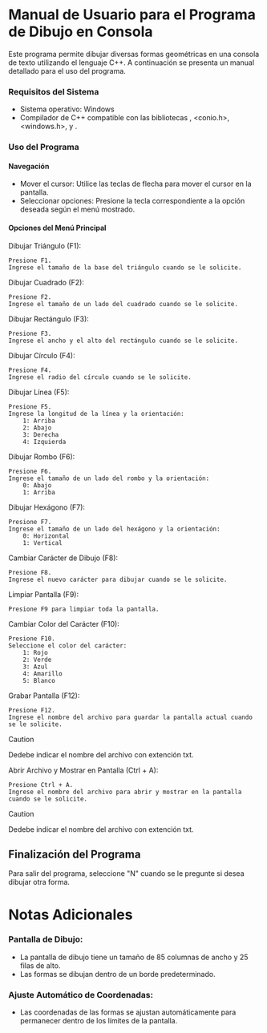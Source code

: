 # Manual de Usuario para el Programa de Dibujo en Consola
Este programa permite dibujar diversas formas geométricas en una consola de texto utilizando el lenguaje C++. A continuación se presenta un manual detallado para el uso del programa.

### Requisitos del Sistema
- Sistema operativo: Windows
- Compilador de C++ compatible con las bibliotecas <iostream>, <conio.h>, <windows.h>, <fstream> y <vector>.

### Uso del Programa

#### Navegación
- Mover el cursor: Utilice las teclas de flecha para mover el cursor en la pantalla.
- Seleccionar opciones: Presione la tecla correspondiente a la opción deseada según el menú mostrado.

#### Opciones del Menú Principal

Dibujar Triángulo (F1):

    Presione F1.
    Ingrese el tamaño de la base del triángulo cuando se le solicite.

Dibujar Cuadrado (F2):

    Presione F2.
    Ingrese el tamaño de un lado del cuadrado cuando se le solicite.

Dibujar Rectángulo (F3):

    Presione F3.
    Ingrese el ancho y el alto del rectángulo cuando se le solicite.

Dibujar Círculo (F4):

    Presione F4.
    Ingrese el radio del círculo cuando se le solicite.

Dibujar Línea (F5):

    Presione F5.
    Ingrese la longitud de la línea y la orientación:
        1: Arriba
        2: Abajo
        3: Derecha
        4: Izquierda

Dibujar Rombo (F6):

    Presione F6.
    Ingrese el tamaño de un lado del rombo y la orientación:
        0: Abajo
        1: Arriba

Dibujar Hexágono (F7):

    Presione F7.
    Ingrese el tamaño de un lado del hexágono y la orientación:
        0: Horizontal
        1: Vertical

Cambiar Carácter de Dibujo (F8):

    Presione F8.
    Ingrese el nuevo carácter para dibujar cuando se le solicite.

Limpiar Pantalla (F9):

    Presione F9 para limpiar toda la pantalla.

Cambiar Color del Carácter (F10):

    Presione F10.
    Seleccione el color del carácter:
        1: Rojo
        2: Verde
        3: Azul
        4: Amarillo
        5: Blanco

Grabar Pantalla (F12):

    Presione F12.
    Ingrese el nombre del archivo para guardar la pantalla actual cuando se le solicite. 
> [!CAUTION]
> Dedebe indicar el nombre del archivo con extención txt.

Abrir Archivo y Mostrar en Pantalla (Ctrl + A):

    Presione Ctrl + A.
    Ingrese el nombre del archivo para abrir y mostrar en la pantalla cuando se le solicite. 
> [!CAUTION]
> Dedebe indicar el nombre del archivo con extención txt.

## Finalización del Programa
Para salir del programa, seleccione "N" cuando se le pregunte si desea dibujar otra forma.

# Notas Adicionales
### Pantalla de Dibujo:
- La pantalla de dibujo tiene un tamaño de 85 columnas de ancho y 25 filas de alto.
- Las formas se dibujan dentro de un borde predeterminado.
### Ajuste Automático de Coordenadas:
- Las coordenadas de las formas se ajustan automáticamente para permanecer dentro de los límites de la pantalla.

